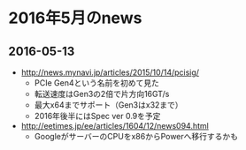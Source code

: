 # 2016年5月のnews

## 2016-05-13

* http://news.mynavi.jp/articles/2015/10/14/pcisig/
  * PCIe Gen4という名前を初めて見た
  * 転送速度はGen3の2倍で片方向16GT/s
  * 最大x64までサポート（Gen3はx32まで）
  * 2016年後半にはSpec ver 0.9を予定
* http://eetimes.jp/ee/articles/1604/12/news094.html
  * GoogleがサーバーのCPUをx86からPowerへ移行するかも



